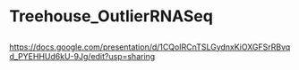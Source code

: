# Treehouse_OutlierRNASeq
## 
https://docs.google.com/presentation/d/1CQoIRCnTSLGydnxKiOXGFSrRBvqd_PYEHHUd6kU-9Jg/edit?usp=sharing